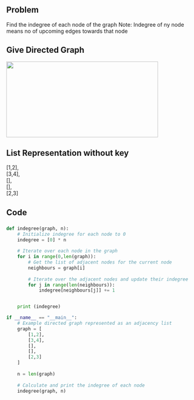 ## Problem
Find the indegree of each node of the graph
Note: Indegree of ny node means no of upcoming edges towards that node

## Give Directed Graph
<img src='../img/indregree_withoutkey.png' width="400" height="200"/>

## List Representation without key
[1,2],\
[3,4],\
[],\
[],\
[2,3]

## Code

###
```py
def indegree(graph, n):
    # Initialize indegree for each node to 0
    indegree = [0] * n
    
    # Iterate over each node in the graph
    for i in range(0,len(graph)):
        # Get the list of adjacent nodes for the current node
        neighbours = graph[i]
        
        # Iterate over the adjacent nodes and update their indegree
        for j in range(len(neighbours)):
            indegree[neighbours[j]] += 1


    print (indegree)

if __name__ == "__main__":
    # Example directed graph represented as an adjacency list
    graph = [
        [1,2],
        [3,4],
        [],
        [],
        [2,3]
    ]
    
    n = len(graph)
    
    # Calculate and print the indegree of each node
    indegree(graph, n)
